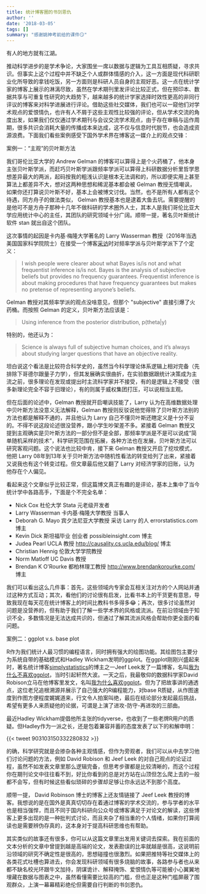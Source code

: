 ```yaml
---
title: 统计博客圈的书剑恩仇
author: ''
date: '2018-03-05'
tags: []
summary: "感谢姚神考前给的课件😏"
---
```


有人的地方就有江湖。

推动科学进步的是学术争论，大家围坐一席以数据与逻辑为工具互相质疑，寻求共识。但事实上这个过程中并不缺乏个人或群体情感的介入，这一方面是现代科研职业化所导致的拿钱吃饭，另一方面则是科研人员自身的主观好恶。这一点在统计学家的博客上展示的淋漓尽致，虽然在学术期刊里发评论比较正式，但在预印本、数据共享与可重复性研究的大趋势下，越来越多的统计学家选择时效性更高的非同行评议的博客来对科学进展进行评论。借助这些社交媒体，我们也可以一窥他们对学术观点的爱恨情仇，也许有人不屑于这些主观性比较强的评论，但从学术交流的角度出发，如果我们仅仅通过学术期刊与会议交流学术观点，由于存在审稿与运作周期，很多共识会消耗大量的传播成本来达成，这不仅与信息时代脱节，也会造成资源浪费。下面我们看些案例感受下国外学术界在博客这一媒介上的观点交锋：

案例一：“主观”的贝叶斯方法

我们哥伦比亚大学的 Andrew Gelman 的博客可以算得上是个火药桶了，他本身主张贝叶斯学派，而赶巧贝叶斯学派跟频率学派可以算得上科研数据分析里哲学思想差异最大的两派，起码按我的粗浅认识是根本无法调和的，所以即便实用上甚至算法上都差异不大，想对这两种思想和稀泥基本都会被 Gelman 教授无情嘲讽，如果你还打算说贝叶斯不好，基本上会被博文讨伐。当然，也不是所有人都有这个待遇，同方舟子的做法类似， Gelman 教授基本也是逮着大鱼去坑。需要提醒的是他可不是方舟子那种十几年不做科研的学术圈外人士，其本人是我们哥伦比亚大学应用统计中心的主任，其团队的研究领域十分广阔。顺带一提，著名贝叶斯统计软件 stan 就出自这个团队。

这次事情的起因是卡内基·梅隆大学著名的 Larry Wasserman 教授（2016年当选美国国家科学院院士）在接受一个博客[采访](https://errorstatistics.com/2013/12/28/wasserman-on-wasserman-update-december-28-2013/)时对频率学派与贝叶斯学派下了个定义：

> I wish people were clearer about what Bayes is/is not and what  frequentist inference is/is not. Bayes is the analysis of subjective  beliefs but provides no frequency guarantees. Frequentist inference  is about making procedures that have frequency guarantees but makes no pretense of representing anyone’s beliefs. 

Gelman 教授对其频率学派的观点没啥意见，但那个 "subjective" 直接引爆了火药桶。而按照 Gelman 的定义，贝叶斯方法应该是：

> Using inference from the posterior distribution, p(theta|y)

特别的，他还认为：

> Science is always full of subjective human choices, and it’s always about studying larger questions that have an objective reality.

坦白说这个看法是比较符合科学史的，虽然当今科学理论体系逻辑上相对完备（先排除下哥德尔跟量子力学），但其发展确实很曲折，在实验数据跟统计决策成为主流之前，很多理论在发现或提出时主流科学家并不接受，有的是逻辑上不接受（很多新理论完全不容于旧理论），有的则属于威权集团打压，可以说相当主观。

但在后面的论述中，Gelman 教授就开启嘲讽技能了，Larry 认为在高维数据处理中贝叶斯方法没意义无法解释，Gelman 教授则反驳说他觉得除了贝叶斯方法别的方法也都是解释不通的，并且他认为 Larry 自己不懂贝叶斯还瞎定义是十分不妥的。不得不说这段论述很没营养，跟小学生吵架差不多。紧接着 Gelman 教授又提到主观确实是贝叶斯方法的一部分但不是全部，那频率学派是不是可以说成“简单随机采样的技术”，科学研究范围在拓展，各种方法也在发展，贝叶斯方法可以研究客观问题。这个说法也比较中肯，接下来 Gelman 教授又开启了挖坟模式，他把 Larry 08年到13年关于贝叶斯方法中随机性看法的转变给列了出来，紧接着又说我也有这个转变过程。但文章最后他又翻了 Larry 对经济学家的旧账，认为他存在个人偏见。

看起来这个文章似乎比较正常，但这篇博文真正有趣的是评论，基本上集中了当今统计学中各路高手，下面是个不完全名单：

- Nick Cox 杜伦大学 Stata 元老级开发者
- Larry Wasserman 卡内基·梅隆大学教授 当事人
- Deborah G. Mayo 宾夕法尼亚大学教授 采访 Larry 的人 errorstatistics.com 博主
- Kevin Dick 斯坦福毕业 创业者 possibleinsight.com 博主
- Judea Pearl UCLA 教授 http://causality.cs.ucla.edu/blog/ 博主
- Christian Hennig 伦敦大学学院教授
- Norm Matloff UC Davis 教授
- Brendan K O'Rourke 都柏林理工教授 http://www.brendankorourke.com/ 博主

我们可以看出这么几件事：首先，这些领域内专家会互相关注对方的个人网站并通过这种方式互动；其次，看他们的讨论很有启发，比看书本上的干货更有意思，导致我现在每天花在统计博客上的时间比教科书多得多😂；再次，很多讨论虽然对问题是没营养的，但有助于我们了解一些学术界的风格或流派。在前沿领域由于知识不全，多数情况是无法达成共识的，但通过了解其流派风格会帮助你更全面的看问题。

案例二：ggplot v.s. base plot

R作为我们统计人最习惯的编程语言，同时拥有强大的绘图功能。其绘图包主要分为系统自带的基础模式和Hadley Wickham发明的ggplot。在ggplot刚刚兴盛起来时，著名统计博客[simplystatistics](https://simplystatistics.org/)的博主之一Jeef Leek发了一篇博客，名叫[我为什么不喜欢ggplot](https://simplystatistics.org/2016/02/11/why-i-dont-use-ggplot2/)，当时引起轩然大波。一天之后，我最敬仰的数据科学家David Robison立马在他博客里发文，名叫[我为什么喜欢ggplot](http://varianceexplained.org/r/why-I-use-ggplot2/)。但为了把故事讲的通透点，这位老兄追根溯源并展示了自己强大的R编程能力，对base R质疑，从作图速度到作图方便程度娓娓道来，行文令人拍案叫绝，最后在结论部分发起最后挑战，希望有更多人来质疑他的论据，可谓是上演了进攻-防守-再进攻的三部曲。

最近Hadley Wickham提倡他所主张的tidyverse，也收到了一些老牌R用户的质疑。但Hadley作为一派之长，还是包着兼容并蓄的态度发表了以下的和解申明：

{{< tweet 903103150332280832 >}}

的确，科学研究就是会掺杂各种主观情感，但作为旁观者，我们可以从中去学习他们讨论问题的方法，例如 David Robison 和 Jeef Leek 的对自己观点的论证过程，虽然不如发表文章里那么逻辑完备，但思考步骤都是比较清晰的，而这个过程你在期刊论文中往往看不到，好比你看到的总是对方站在山顶但怎么爬上去的一般都不会写，但有时候这些看似琐碎的步骤却足够让你永远达不到那个高度。

顺带一提， David Robinson 博士的博客上还友情链接了 Jeef Leek 教授的博客。我想说的是在国外是真真切切存在着通过博客的学术交流的，参与学者的水平也是相当强悍，而且不同于国内科研向公众号或博客满足于对论文的解读，这些博客上更多出现的是一种批判式讨论，而且夹杂了相当重的个人情绪，如果你打算阅读也是需要辨伪存真的，这本身对于提高科研思维也有帮助。

其实类似的故事还有很多，你可以从这篇文章里出发用关键词去探索。我在前面的文本分析的文章中曾提到越是高端的论文，发表勘误的比率就越是很高，这说明前沿领域的研究不确定性是很高的，思想碰撞也很激烈。如果把推特等社交媒体上的各类花式吐槽也算进去，你会发现科研领域有很多烧脑的故事，各路参与者也从来都不缺名校光环跟牛文加持，阴谋诡计、解释掩饰、爱恨情仇等可能被小心翼翼地埋藏在数据与图表之中，虽然看懂需要比较高的门槛，但也正是这种门槛屏蔽了围观群众，上演一幕幕精彩绝伦但需要自行判断的书剑恩仇。

